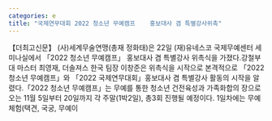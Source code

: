 ```yaml
---
categories: e
title: "국제연무대회 2022 청소년 무예캠프    홍보대사 겸 특별강사위촉"
---
```

【더최고신문】 (사)세계무술연맹(총재 정화태)은 22일 (재)유네스코 국제무예센터 세미나실에서 「2022 청소년 무예캠프」 홍보대사 겸 특별강사 위촉식을 가졌다.강철부대 마스터 최영재, 더솔져스 한국 팀장 이창준은 위촉식을 시작으로 본격적으로 「2022 청소년 무예캠프」와 「2022 국제연무대회」홍보대사 겸 특별강사 활동의 시작을 알렸다.「2022 청소년 무예캠프」는 무예를 통한 청소년 건전육성과 가족화합의 장으로 오는 11월 5일부터 20일까지 각 주말(1박2일), 총3회 진행될 예정이다. 1일차에는 무예체험(택견, 국궁, 무예이